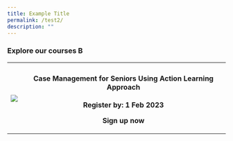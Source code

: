 ```yaml
---
title: Example Title
permalink: /test2/
description: ""
---
```

<h3><b>Explore our courses B</b></h3>

<table>
		<th><img src ="https://d33wubrfki0l68.cloudfront.net/e85eaca82bc23935d8f19586ce6f89f49020d0a2/e0cc2/images/website-grid.png"></th>
		<th><h4>Case Management for Seniors Using Action Learning Approach</h4><p>Register by: 1 Feb 2023</p><p>Sign up now</p></table>